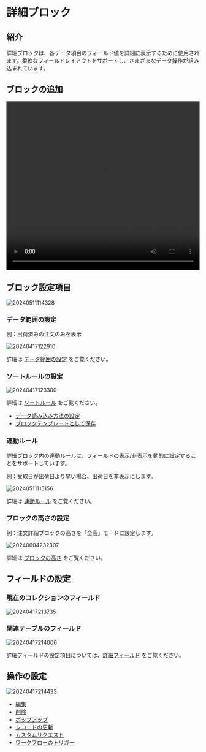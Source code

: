 # 詳細ブロック

## 紹介

詳細ブロックは、各データ項目のフィールド値を詳細に表示するために使用されます。柔軟なフィールドレイアウトをサポートし、さまざまなデータ操作が組み込まれています。

## ブロックの追加

<video width="100%" height="440" controls>
      <source src="https://static-docs.nocobase.com/20240417122622.mp4" type="video/mp4">
</video>

## ブロック設定項目

![20240511114328](https://static-docs.nocobase.com/20240511114328.png)

### データ範囲の設定

例：出荷済みの注文のみを表示

![20240417122910](https://static-docs.nocobase.com/20240417122910.png)

詳細は [データ範囲の設定](/handbook/ui/blocks/block-settings/data-scope) をご覧ください。

### ソートルールの設定

![20240417123300](https://static-docs.nocobase.com/20240417123300.png)

詳細は [ソートルール](/handbook/ui/blocks/block-settings/sorting-rule) をご覧ください。

- [データ読み込み方法の設定](/handbook/ui/blocks/block-settings/loading-mode)
- [ブロックテンプレートとして保存](/handbook/ui/blocks/block-settings/block-template)

### 連動ルール

詳細ブロック内の連動ルールは、フィールドの表示/非表示を動的に設定することをサポートしています。

例：受取日が出荷日より早い場合、出荷日を非表示にします。

![20240511115156](https://static-docs.nocobase.com/20240511115156.png)

詳細は [連動ルール](/handbook/ui/blocks/block-settings/linkage-rule) をご覧ください。

### ブロックの高さの設定

例：注文詳細ブロックの高さを「全高」モードに設定します。

![20240604232307](https://static-docs.nocobase.com/20240604232307.gif)

詳細は [ブロックの高さ](/handbook/ui/blocks/block-settings/block-height) をご覧ください。

## フィールドの設定

### 現在のコレクションのフィールド

![20240417213735](https://static-docs.nocobase.com/20240417213735.png)

### 関連テーブルのフィールド

![20240417214006](https://static-docs.nocobase.com/20240417214006.png)

詳細フィールドの設定項目については、[詳細フィールド](/handbook/ui/fields/generic/detail-form-item) をご覧ください。

## 操作の設定

![20240417214433](https://static-docs.nocobase.com/20240417214433.png)

- [編集](/handbook/ui/actions/types/edit)
- [削除](/handbook/ui/actions/types/delete)
- [ポップアップ](/handbook/ui/actions/types/pop-up)
- [レコードの更新](/handbook/ui/actions/types/update-record)
- [カスタムリクエスト](/handbook/action-custom-request)
- [ワークフローのトリガー](/handbook/workflow/manual/triggers/custom-action)

